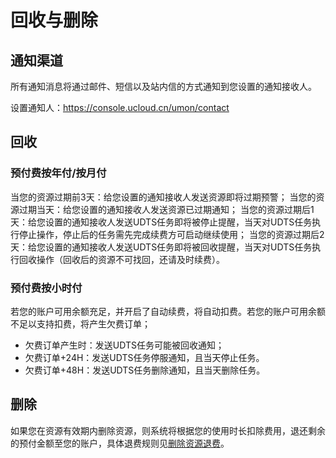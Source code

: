 # 回收与删除

## 通知渠道

所有通知消息将通过邮件、短信以及站内信的方式通知到您设置的通知接收人。

设置通知人：https://console.ucloud.cn/umon/contact

## 回收

### 预付费按年付/按月付

当您的资源过期前3天：给您设置的通知接收人发送资源即将过期预警；
当您的资源过期当天：给您设置的通知接收人发送资源已过期通知；
当您的资源过期后1天：给您设置的通知接收人发送UDTS任务即将被停止提醒，当天对UDTS任务执行停止操作，停止后的任务需先完成续费方可启动继续使用；
当您的资源过期后2天：给您设置的通知接收人发送UDTS任务即将被回收提醒，当天对UDTS任务执行回收操作（回收后的资源不可找回，还请及时续费）。

### 预付费按小时付
若您的账户可用余额充足，并开启了自动续费，将自动扣费。若您的账户可用余额不足以支持扣费，将产生欠费订单；

- 欠费订单产生时：发送UDTS任务可能被回收通知；
- 欠费订单+24H：发送UDTS任务停服通知，且当天停止任务。
- 欠费订单+48H：发送UDTS任务删除通知，且当天删除任务。

## 删除

如果您在资源有效期内删除资源，则系统将根据您的使用时长扣除费用，退还剩余的预付金额至您的账户，具体退费规则见[删除资源退费](https://docs.ucloud.cn/charge/refund)。
